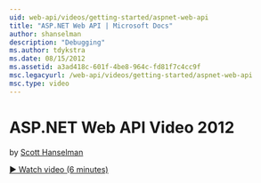 ```yaml
---
uid: web-api/videos/getting-started/aspnet-web-api
title: "ASP.NET Web API | Microsoft Docs"
author: shanselman
description: "Debugging"
ms.author: tdykstra
ms.date: 08/15/2012
ms.assetid: a3ad418c-601f-4be8-964c-fd81f7c4cc9f
msc.legacyurl: /web-api/videos/getting-started/aspnet-web-api
msc.type: video
---
```

# ASP.NET Web API Video 2012

by [Scott Hanselman](https://github.com/shanselman)

[&#9654; Watch video (6 minutes)](https://channel9.msdn.com/Blogs/ASP-NET-Site-Videos/aspnet-web-api)

